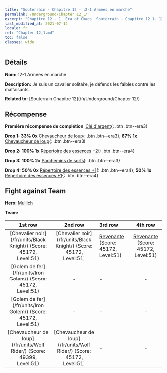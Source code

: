 ```yaml
---
title: "Souterrain - Chapitre 12 - 12-1 Armées en marche"
permalink: /Underground/Chapter 12_1/
excerpt: "Chapitre 12 - 1. Era of Chaos  Souterrain - Chapitre 12_1. 12-1 Armées en marche"
last_modified_at: 2021-07-14
locale: fr
ref: "Chapter 12_1.md"
toc: false
classes: wide
---
```


## Détails

 **Nom:** 12-1 Armées en marche

 **Description:** Je suis un cavalier solitaire, je défends les faibles contre les malfaisants.

 **Related to:** [Souterrain Chapitre 12](/fr/Underground/Chapter 12/)

## Récompense

 **Première récompense de complétion:** [Clé d'argent](/ItemsFR/con_693/){: .btn .btn--era3}

 **Drop 1:** **33% 0x** [Chevaucheur de loup](/ItemsFR/unt_218/){: .btn .btn--era3}, **67% 1x** [Chevaucheur de loup](/ItemsFR/unt_218/){: .btn .btn--era3}

 **Drop 2:** **100% 1x** [Répertoire des essences +2](/ItemsFR/mat_53/){: .btn .btn--era4}

 **Drop 3:** **100% 2x** [Parchemins de sorts](/ItemsFR/con_694/){: .btn .btn--era3}

 **Drop 4:** **50% 0x** [Répertoire des essences +1](/ItemsFR/mat_46/){: .btn .btn--era4}, **50% 1x** [Répertoire des essences +1](/ItemsFR/mat_46/){: .btn .btn--era4}


## Fight against Team
 **Hero:** [Mullich](/fr/heroes/Mullich/)

 **Team:**


  | 1st row | 2nd row | 3rd row | 4th row |
  |:----:|:----:|:----|:----:|
  | [Chevalier noir](/fr/units/Black Knight/) (Score: 45172, Level:51)  | [Chevalier noir](/fr/units/Black Knight/) (Score: 45172, Level:51)  | [Revenante](/fr/units/Wight/) (Score: 45172, Level:51)  | [Revenante](/fr/units/Wight/) (Score: 45172, Level:51)  |
  | [Golem de fer](/fr/units/Iron Golem/) (Score: 45172, Level:51)  | - | - | - |
  | [Golem de fer](/fr/units/Iron Golem/) (Score: 45172, Level:51)  | - | - | - |
  | [Chevaucheur de loup](/fr/units/Wolf Rider/) (Score: 49399, Level:51)  | [Chevaucheur de loup](/fr/units/Wolf Rider/) (Score: 45172, Level:51)  | - | - |


